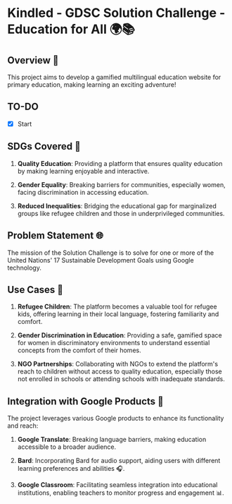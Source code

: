# Kindled - GDSC Solution Challenge - Education for All 🌍📚

## Overview 🚀

This project aims to develop a gamified multilingual education website for primary education, making learning an exciting adventure!

## TO-DO
- [x] Start

## SDGs Covered 🎯

1. **Quality Education**: Providing a platform that ensures quality education by making learning enjoyable and interactive.
  
2. **Gender Equality**: Breaking barriers for communities, especially women, facing discrimination in accessing education.

3. **Reduced Inequalities**: Bridging the educational gap for marginalized groups like refugee children and those in underprivileged communities.

## Problem Statement 🌐

The mission of the Solution Challenge is to solve for one or more of the United Nations' 17 Sustainable Development Goals using Google technology.

## Use Cases 🌈

1. **Refugee Children**: The platform becomes a valuable tool for refugee kids, offering learning in their local language, fostering familiarity and comfort.

2. **Gender Discrimination in Education**: Providing a safe, gamified space for women in discriminatory environments to understand essential concepts from the comfort of their homes.

3. **NGO Partnerships**: Collaborating with NGOs to extend the platform's reach to children without access to quality education, especially those not enrolled in schools or attending schools with inadequate standards.

## Integration with Google Products 🚀

The project leverages various Google products to enhance its functionality and reach:

1. **Google Translate**: Breaking language barriers, making education accessible to a broader audience.

2. **Bard**: Incorporating Bard for audio support, aiding users with different learning preferences and abilities 🎧.

3. **Google Classroom**: Facilitating seamless integration into educational institutions, enabling teachers to monitor progress and engagement 📊.
